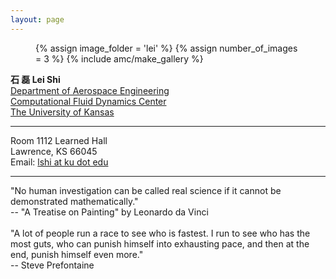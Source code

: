 ```yaml
---
layout: page
---
```


<section id="about" class="body">
  <figure class="photo">
    {% assign image_folder = 'lei' %}
    {% assign number_of_images = 3 %}
    {% include amc/make_gallery %}
    <!-- <img src="img/lei.png" alt="Lei Shi" width="300" height="300"/> -->
  </figure>

  <span class="primary">
    <strong>石 磊  Lei Shi</strong>
    <br/>
    <a href="http://www.ae.engr.ku.edu">Department of Aerospace Engineering </a> <br/>
    <a href="http://www.ae.engr.ku.edu/">Computational Fluid Dynamics Center </a> <br/>
    <a href="http://www.ku.edu/">The University of Kansas</a> <br/>
    <hr>
    Room 1112 Learned Hall<br/>
    Lawrence, KS 66045<br/>
    Email:
    <a href="mailto:lshi@ku.edu?Subject=Hello%20again">
      lshi at ku dot edu
    </a>
    <hr>
    "No human investigation can be called real science if it cannot be demonstrated mathematically."<br/>
    -- "A Treatise on Painting" by Leonardo da Vinci<br/><br/>
    "A lot of people run a race to see who is fastest. I run to see who has the most guts, who can punish himself into exhausting pace, and then at the end, punish himself even more."<br/>
    -- Steve Prefontaine<br/>
  </span>
</section>
